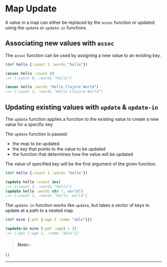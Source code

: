# Map Update

A value in a map can either be replaced by the `assoc` function or updated using the `update` or `update-in` functions.

## Associating new values with `assoc`

The `assoc` function can be used by assigning a new value to an existing key.

```clojure
(def hello {:count 1 :words "hello"})

(assoc hello :count 0)
;=> {:count 0, :words "hello"}

(assoc hello :words "Hello Clojure World")
;=> {:count 1, :words "Hello Clojure World"}
```


## Updating existing values with `update` & `update-in`

The `update` function applies a function to the existing value to create a new value for a specific key

The `update` function is passed:

* the _map_ to be updated
* the _key_ that points to the value to be updated
* the function that determines how the value will be updated 

The value of specified key will be the first argument of the given function.


```clojure
(def hello {:count 1 :words "hello"})

(update hello :count inc)
;=> {:count 2, :words "hello"}
(update hello :words str ", world")
;=> {:count 1, :words "hello, world"}
```

The `update-in` function works like `update`, but takes a vector of keys to update at a path to a nested map.

```clojure
(def mine {:pet {:age 5 :name "able"}})

(update-in mine [:pet :age] - 3)
;=> {:pet {:age 2, :name "able"}}
```

> #### Note::
```eval-clojure
()
```

<hr />

